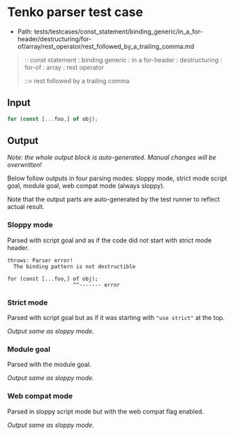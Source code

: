 # Tenko parser test case

- Path: tests/testcases/const_statement/binding_generic/in_a_for-header/destructuring/for-of/array/rest_operator/rest_followed_by_a_trailing_comma.md

> :: const statement : binding generic : in a for-header : destructuring : for-of : array : rest operator
>
> ::> rest followed by a trailing comma

## Input

`````js
for (const [...foo,] of obj);
`````

## Output

_Note: the whole output block is auto-generated. Manual changes will be overwritten!_

Below follow outputs in four parsing modes: sloppy mode, strict mode script goal, module goal, web compat mode (always sloppy).

Note that the output parts are auto-generated by the test runner to reflect actual result.

### Sloppy mode

Parsed with script goal and as if the code did not start with strict mode header.

`````
throws: Parser error!
  The binding pattern is not destructible

for (const [...foo,] of obj);
                     ^^------- error
`````

### Strict mode

Parsed with script goal but as if it was starting with `"use strict"` at the top.

_Output same as sloppy mode._

### Module goal

Parsed with the module goal.

_Output same as sloppy mode._

### Web compat mode

Parsed in sloppy script mode but with the web compat flag enabled.

_Output same as sloppy mode._
